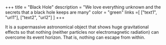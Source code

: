 +++
title = "Black Hole"
description = "We love everything unknown and the secrets that a black hole keeps are many"
color = "green"
links =[
  ["text1", "url1"],
  ["text2", "url2"]
]
+++

It is a supermassive astronomical object that shows huge gravitational effects so that nothing (neither particles nor electromagnetic radiation) can overcome its event horizon. That is, nothing can escape from within.

